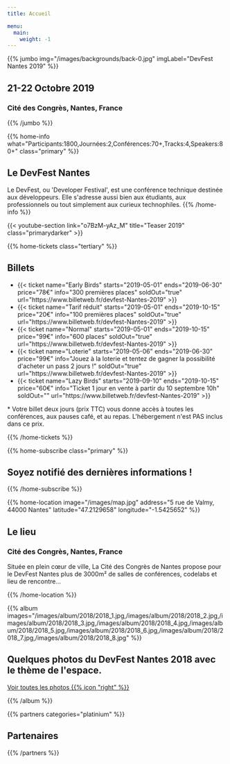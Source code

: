 ```yaml
---
title: Accueil

menu:
  main:
    weight: -1
---
```


{{% jumbo img="/images/backgrounds/back-0.jpg" imgLabel="DevFest Nantes 2019" %}}

## 21-22 Octobre 2019

### Cité des Congrès, Nantes, France

<!--
<a class="btn primary btn-lg" href="https://conference-hall.io/public/event/o2j0dYZDa0W1Ils3kO0z" target="_blank">
    Proposer un talk
</a>
-->

{{% /jumbo %}}

{{% home-info what="Participants:1800,Journées:2,Conférences:70+,Tracks:4,Speakers:80+" class="primary" %}}

## Le DevFest Nantes

Le DevFest, ou 'Developer Festival', est une conférence technique destinée aux développeurs. Elle s'adresse aussi bien aux étudiants, aux professionnels ou tout simplement aux curieux technophiles.
{{% /home-info %}}

{{< youtube-section link="o7BzM-yAz_M" title="Teaser 2019" class="primarydarker" >}}

<!-- ...

{{% home-speakers %}}
## Conférenciers en vedette

{{< button-link label="Proposer une présentation"
                url="http://www.conference-hall.io"
                icon="cfp" >}}

{{< button-link label="Voir tous les conférenciers"
                url="./speakers"
                icon="right" >}}

{{% /home-speakers %}}

-->

<!-- ... -->

{{% home-tickets class="tertiary" %}}

## Billets

<ul>  
<li>{{< ticket name="Early Birds"
           starts="2019-05-01"
           ends="2019-06-30"
           price="78€"
           info="300 premières places"
           soldOut="true"
           url="https://www.billetweb.fr/devfest-Nantes-2019" >}}</li>
<li>{{< ticket name="Tarif réduit"
           starts="2019-05-01"
           ends="2019-10-15"
           price="20€"
           info="100 premières places"
           soldOut="true"
           url="https://www.billetweb.fr/devfest-Nantes-2019" >}}</li>
<li>{{< ticket name="Normal"
           starts="2019-05-01"
           ends="2019-10-15"
           price="99€"
           info="600 places"
           soldOut="true"
           url="https://www.billetweb.fr/devfest-Nantes-2019" >}}</li>
<li>{{< ticket name="Loterie"
           starts="2019-05-06"
           ends="2019-06-30"
           price="99€"
           info="Jouez à la loterie et tentez de gagner la possibilité d'acheter un pass 2 jours !"
           soldOut="true"
           url="https://www.billetweb.fr/devfest-Nantes-2019" >}}</li>
<li>{{< ticket name="Lazy Birds"
           starts="2019-09-10"
           ends="2019-10-15"
           price="60€"
           info="Ticket 1 jour en vente à partir du 10 septembre 10h"
           soldOut=""
           url="https://www.billetweb.fr/devfest-Nantes-2019" >}}</li>
</ul>

<p class="caption">* Votre billet deux jours (prix TTC) vous donne accès à toutes les conférences, aux pauses café, et au repas. L'hébergement n'est PAS inclus dans ce prix.</p>

{{% /home-tickets %}}

<!-- ... -->

{{% home-subscribe class="primary" %}}

## Soyez notifié des dernières informations !

{{% /home-subscribe %}}

{{% home-location
    image="/images/map.jpg"
    address="5 rue de Valmy, 44000 Nantes"
    latitude="47.2129658"
    longitude="-1.5425652" %}}

## Le lieu

### Cité des Congrès, Nantes, France

Située en plein cœur de ville, La Cité des Congrès de Nantes propose pour le DevFest Nantes plus de 3000m² de salles de conférences, codelabs et lieu de rencontre...

{{% /home-location %}}

<!-- ... -->

{{% album images="/images/album/2018/2018_1.jpg,/images/album/2018/2018_2.jpg,/images/album/2018/2018_3.jpg,/images/album/2018/2018_4.jpg,/images/album/2018/2018_5.jpg,/images/album/2018/2018_6.jpg,/images/album/2018/2018_7.jpg,/images/album/2018/2018_8.jpg" %}}

## Quelques photos du **DevFest Nantes 2018** avec le thème de l'**espace**.

<a class="btn primary" target="_blank" rel="noopener" href="https://www.flickr.com/photos/gdgnantes/albums/72157702575476534">
    Voir toutes les photos
    {{% icon "right" %}}
</a>

{{% /album  %}}

<!-- ... -->

{{% partners categories="platinium" %}}

## Partenaires

{{% /partners %}}
